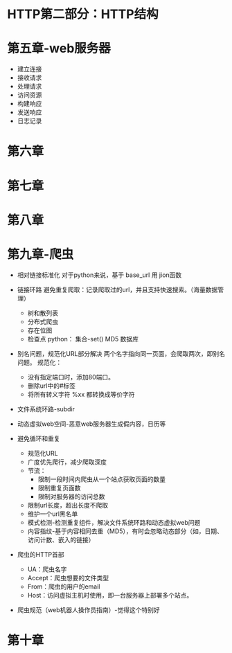 # HTTP第二部分：HTTP结构

# 第五章-web服务器
* 建立连接
* 接收请求
* 处理请求
* 访问资源
* 构建响应
* 发送响应
* 日志记录

# 第六章

# 第七章

# 第八章

# 第九章-爬虫
* 相对链接标准化
	对于python来说，基于 base_url 用 jion函数
* 链接环路
避免重复爬取：记录爬取过的url，并且支持快速搜索。（海量数据管理）
	- 树和散列表
	- 分布式爬虫
	- 存在位图
	- 检查点
	python： 
	集合-set()
	MD5
	数据库
* 别名问题，规范化URL部分解决
	两个名字指向同一页面，会爬取两次，即别名问题。
	规范化：
	- 没有指定端口时，添加80端口。
	- 删除url中的#标签
	- 将所有转义字符 %xx 都转换成等价字符
* 文件系统环路-subdir
* 动态虚拟web空间-恶意web服务器生成假内容，日历等
* 避免循环和重复
	- 规范化URL
	- 广度优先爬行，减少爬取深度
	- 节流：
		- 限制一段时间内爬虫从一个站点获取页面的数量
		- 限制重复页面数
		- 限制对服务器的访问总数
	- 限制url长度，超出长度不爬取
	- 维护一个url黑名单
	- 模式检测-检测重复组件，解决文件系统环路和动态虚拟web问题
	- 内容指纹-基于内容相同去重（MD5），有时会忽略动态部分（如，日期、访问计数、嵌入的链接）

* 爬虫的HTTP首部
	- UA：爬虫名字
	- Accept：爬虫想要的文件类型
	- From：爬虫的用户的email
	- Host：访问虚拟主机时使用，即一台服务器上部署多个站点。

* 爬虫规范（web机器人操作员指南）-觉得这个特别好
	
# 第十章